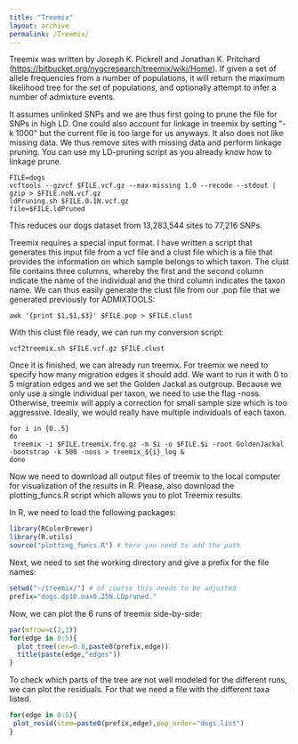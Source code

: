 ```yaml
---
title: "Treemix"
layout: archive
permalink: /Treemix/
---
```


Treemix was written by Joseph K. Pickrell and Jonathan K. Pritchard (https://bitbucket.org/nygcresearch/treemix/wiki/Home). If given a set of allele frequencies from a number of populations, it will return the maximum likelihood tree for the set of populations, and optionally attempt to infer a number of admixture events.

It assumes unlinked SNPs and we are thus first going to prune the file for SNPs in high LD. One could also account for linkage in treemix by setting "-k 1000" but the current file is too large for us anyways. It also does not like missing data. We thus remove sites with missing data and perform linkage pruning. You can use my LD-pruning script as you already know how to linkage prune.

```shell
FILE=dogs
vcftools --gzvcf $FILE.vcf.gz --max-missing 1.0 --recode --stdout | gzip > $FILE.noN.vcf.gz
ldPruning.sh $FILE.0.1N.vcf.gz
file=$FILE.ldPruned
```
This reduces our dogs dataset from 13,283,544 sites to 77,216 SNPs.

Treemix requires a special input format. I have written a script that generates this input file from a vcf file and a clust file which is a file that provides the information on which sample belongs to which taxon. The clust file contains three columns, whereby the first and the second column indicate the name of the individual and the third column indicates the taxon name. We can thus easily generate the clust file from our .pop file that we generated previously for ADMIXTOOLS:

```shell
awk '{print $1,$1,$3}' $FILE.pop > $FILE.clust
```
With this clust file ready, we can run my conversion script:

```shell
vcf2treemix.sh $FILE.vcf.gz $FILE.clust
```
Once it is finished, we can already run treemix. For treemix we need to specify how many migration edges it should add. We want to run it with 0 to 5 migration edges and we set the Golden Jackal as outgroup. Because we only use a single individual per taxon, we need to use the flag -noss. Otherwise, treemix will apply a correction for small sample size which is too aggressive. Ideally, we would really have multiple individuals of each taxon.

```shell
for i in {0..5}
do
 treemix -i $FILE.treemix.frq.gz -m $i -o $FILE.$i -root GoldenJackal -bootstrap -k 500 -noss > treemix_${i}_log &
done
```

Now we need to download all output files of treemix to the local computer for visualization of the results in R. Please, also download the plotting_funcs.R script which allows you to plot Treemix results.


In R, we need to load the following packages:
```R
library(RColorBrewer)
library(R.utils)
source("plotting_funcs.R") # here you need to add the path
```
Next, we need to set the working directory and give a prefix for the file names:

```R
setwd("~/treemix/") # of course this needs to be adjusted
prefix="dogs.dp10.max0.25N.LDpruned."
```
Now, we can plot the 6 runs of treemix side-by-side:

```R
par(mfrow=c(2,3))
for(edge in 0:5){
  plot_tree(cex=0.8,paste0(prefix,edge))
  title(paste(edge,"edges"))
}
```

To check which parts of the tree are not well modeled for the different runs, we can plot the residuals. For that we need a file with the different taxa listed.

```R
for(edge in 0:5){
 plot_resid(stem=paste0(prefix,edge),pop_order="dogs.list")
}
```
